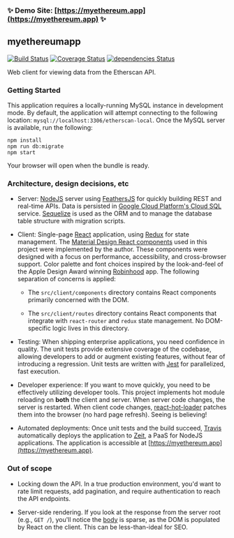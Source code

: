 ### ✨ Demo Site: [https://myethereum.app](https://myethereum.app) ✨

## myethereumapp

[![Build Status](https://travis-ci.org/petermikitsh/myethereumapp.svg?branch=master)](https://travis-ci.org/petermikitsh/myethereumapp) [![Coverage Status](https://coveralls.io/repos/github/petermikitsh/myethereumapp/badge.svg?branch=master)](https://coveralls.io/github/petermikitsh/myethereumapp?branch=master) [![dependencies Status](https://david-dm.org/petermikitsh/myethereumapp/status.svg)](https://david-dm.org/petermikitsh/myethereumapp)

Web client for viewing data from the Etherscan API.

### Getting Started

This application requires a locally-running MySQL instance in development mode. By default, the application will attempt connecting to the following location: `mysql://localhost:3306/etherscan-local`. Once the MySQL server is available, run the following:

```
npm install
npm run db:migrate
npm start
```

Your browser will open when the bundle is ready.

### Architecture, design decisions, etc

- Server: [NodeJS](https://nodejs.org/en/) server using [FeathersJS](https://feathersjs.com/) for quickly building REST and real-time APIs. Data is persisted in [Google Cloud Platform's Cloud SQL](https://cloud.google.com/sql/) service. [Sequelize](https://github.com/sequelize/sequelize) is used as the ORM and to manage the database table structure with migration scripts.

- Client: Single-page [React](https://reactjs.org/) application, using [Redux](https://redux.js.org/) for state management. The [Material Design React components](https://github.com/collegepulse/material-react-components) used in this project were implemented by the author. These components were designed with a focus on performance, accessibility, and cross-browser support. Color palette and font choices inspired by the look-and-feel of the Apple Design Award winning [Robinhood](https://robinhood.com/) app. The following separation of concerns is applied:

  - The `src/client/components` directory contains React components primarily concerned with the DOM.

  - The `src/client/routes` directory contains React components that integrate with `react-router` and `redux` state management. No DOM-specific logic lives in this directory.

- Testing: When shipping enterprise applications, you need confidence in quality. The unit tests provide extensive coverage of the codebase, allowing developers to add or augment existing features, without fear of introducing a regression. Unit tests are written with [Jest](https://jestjs.io/) for parallelized, fast execution.

- Developer experience: If you want to move quickly, you need to be effectively utilizing developer tools. This project implements hot module reloading on **both** the client and server. When server code changes, the server is restarted. When client code changes, [react-hot-loader](https://github.com/gaearon/react-hot-loader) patches them into the browser (no hard page refresh). Seeing is believing!

- Automated deployments: Once unit tests and the build succeed, [Travis](https://travis-ci.org/petermikitsh/myethereumapp) automatically deploys the application to [Zeit](https://zeit.co/), a PaaS for NodeJS applications. The application is accessible at [https://myethereum.app](https://myethereum.app).

### Out of scope

- Locking down the API. In a true production environment, you'd want to rate limit requests, add pagination, and require authentication to reach the API endpoints.

- Server-side rendering. If you look at the response from the server root (e.g., `GET /`), you'll notice the [body](https://github.com/petermikitsh/myethereumapp/blob/master/src/server/services/render/index.js) is sparse, as the DOM is populated by React on the client. This can be less-than-ideal for SEO.

